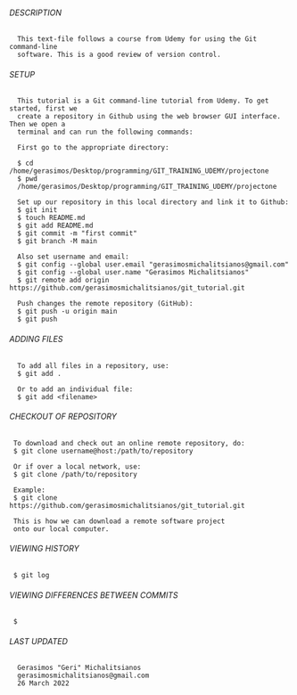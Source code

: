 ###### DESCRIPTION 

      This text-file follows a course from Udemy for using the Git command-line
      software. This is a good review of version control. 


###### SETUP 

      This tutorial is a Git command-line tutorial from Udemy. To get started, first we
      create a repository in Github using the web browser GUI interface. Then we open a 
      terminal and can run the following commands:

      First go to the appropriate directory:

      $ cd /home/gerasimos/Desktop/programming/GIT_TRAINING_UDEMY/projectone
      $ pwd
      /home/gerasimos/Desktop/programming/GIT_TRAINING_UDEMY/projectone

      Set up our repository in this local directory and link it to Github:
      $ git init
      $ touch README.md
      $ git add README.md
      $ git commit -m "first commit"
      $ git branch -M main
        
      Also set username and email:
      $ git config --global user.email "gerasimosmichalitsianos@gmail.com"
      $ git config --global user.name "Gerasimos Michalitsianos"
      $ git remote add origin https://github.com/gerasimosmichalitsianos/git_tutorial.git

      Push changes the remote repository (GitHub):
      $ git push -u origin main
      $ git push

###### ADDING FILES

      To add all files in a repository, use:
      $ git add .
 
      Or to add an individual file:
      $ git add <filename>

###### CHECKOUT OF REPOSITORY
   
     To download and check out an online remote repository, do:
     $ git clone username@host:/path/to/repository
     
     Or if over a local network, use:
     $ git clone /path/to/repository

     Example:
     $ git clone https://github.com/gerasimosmichalitsianos/git_tutorial.git

     This is how we can download a remote software project
     onto our local computer.

###### VIEWING HISTORY

     $ git log

###### VIEWING DIFFERENCES BETWEEN COMMITS

     $ 

###### LAST UPDATED

      Gerasimos "Geri" Michalitsianos
      gerasimosmichalitsianos@gmail.com
      26 March 2022
